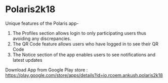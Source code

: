 # Polaris2k18
Unique features of the Polaris app-
1. The Profiles section allows login to only participating users thus avoiding any discrepancies.
2. The QR Code feature allows users who have logged in to see their QR Code
3. The Notice section of the app enables users to see notifications and latest updates

Download App from Google Play store :
https://play.google.com/store/apps/details?id=io.rcoem.ankush.polaris2k18
